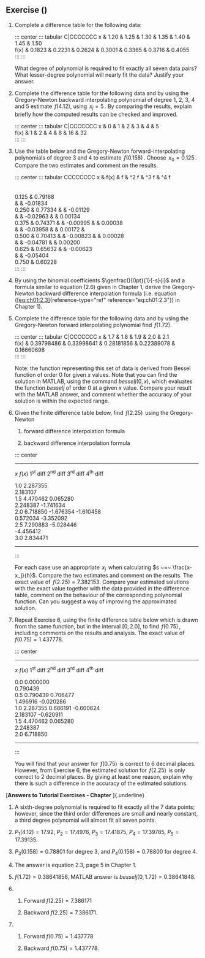 ## Exercise ()

1.  Complete a difference table for the following data:

    ::: center
    ::: tabular
    C\|CCCCCCC x & 1.20 & 1.25 & 1.30 & 1.35 & 1.40 & 1.45 & 1.50\
    f(x) & 0.1823 & 0.2231 & 0.2624 & 0.3001 & 0.3365 & 0.3716 & 0.4055\
    :::
    :::

    What degree of polynomial is required to fit exactly all seven data
    pairs? What lesser-degree polynomial will nearly fit the data?
    Justify your answer.

2.  Complete the difference table for the following data and by using
    the Gregory-Newton backward interpolating polynomial of degree 1, 2,
    3, 4 and 5 estimate $\,f(4.12)$, using $\,x_j=5\,$. By comparing the
    results, explain briefly how the computed results can be checked and
    improved.

    ::: center
    ::: tabular
    C\|CCCCCCC x & 0 & 1 & 2 & 3 & 4 & 5\
    f(x) & 1 & 2 & 4 & 8 & 16 & 32\
    :::
    :::

3.  Use the table below and the Gregory-Newton forward-interpolating
    polynomials of degree 3 and 4 to estimate $\,f(0.158)\,$. Choose
    $\,x_0=0.125\,$. Compare the two estimates and comment on the
    results.

    ::: center
    ::: tabular
    CCCCCCCC x & f(x) & f & \^2 f & \^3 f & \^4 f\
    \
    \
    0.125 & 0.79168\
    & & -0.01834\
    0.250 & 0.77334 & & -0.01129\
    & & -0.02963 & & 0.00134\
    0.375 & 0.74371 & & -0.00995 & & 0.00038\
    & & -0.03958 & & 0.00172 &\
    0.500 & 0.70413 & & -0.00823 & & 0.00028\
    & & -0.04781 & & 0.00200\
    0.625 & 0.65632 & & -0.00623\
    & & -0.05404\
    0.750 & 0.60228\
    :::
    :::

4.  By using the binomial coefficients $\genfrac(){0pt}{1}{-s}{i}$ and a
    formula similar to equation $(2.6)$ given in Chapter 1, derive the
    Gregory-Newton backward difference interpolation formula (i.e.
    equation ([\[eq:ch01:2.3\]](#eq:ch01:2.3){reference-type="ref"
    reference="eq:ch01:2.3"}) in Chapter 1).

5.  Complete the difference table for the following data and by using
    the Gregory-Newton forward interpolating polynomial find
    $\,f(1.72)$.

    ::: center
    ::: tabular
    C\|CCCCCCC x & 1.7 & 1.8 & 1.9 & 2.0 & 2.1\
    f(x) & 0.39798486 & 0.33998641 & 0.28181856 & 0.22389078 &
    0.16660698\
    :::
    :::

    Note: the function representing this set of data is derived from
    Bessel function of order 0 for given $x$ values. Note that you can
    find the solution in MATLAB, using the command *besselj*$(0,x)$,
    which evaluates the function *besselj* of order 0 at a given $x$
    value. Compare your result with the MATLAB answer, and comment
    whether the accuracy of your solution is within the expected range.

6.  Given the finite difference table below, find $\,f(2.25)\,$ using
    the Gregory-Newton

    1.  forward difference interpolation formula

    2.  backward difference interpolation formula

    ::: center
      ----- ---------- -------------------- -------------------- -------------------- -------------------- --
       $x$    $f(x)$    $1^\text{st}$ diff   $2^\text{nd}$ diff   $3^\text{rd}$ diff   $4^\text{th}$ diff  
                                                                                                           
                                                                                                           
       1.0   2.287355                                                                                      
                             2.183107                                                                      
       1.5   4.470462                             0.065280                                                 
                             2.248387                                 -1.741634                            
       2.0   6.718850                            -1.676354                                 -1.610458       
                             0.572034                                 -3.352092                            
       2.5   7.290883                            -5.028446                                                 
                            -4.456412                                                                      
       3.0   2.834471                                                                                      
      ----- ---------- -------------------- -------------------- -------------------- -------------------- --
    :::

    For each case use an appropriate $\,x_j\,$ when calculating
    $s ~=~ \frac{x-x_j}{h}$. Compare the two estimates and comment on
    the results. The exact value of $\,f(2.25) = 7.382153$. Compare your
    estimated solutions with the exact value together with the data
    provided in the difference table, comment on the behaviour of the
    corresponding polynomial function. Can you suggest a way of
    improving the approximated solution.

7.  Repeat Exercise 6, using the finite difference table below which is
    drawn from the same function, but in the interval $[0,\,2.0]$, to
    find $\,f(0.75)\,$, including comments on the results and analysis.
    The exact value of $\,f(0.75) = 1.437778$.

    ::: center
      ----- ---------- -------------------- -------------------- -------------------- -------------------- --
       $x$    $f(x)$    $1^\text{st}$ diff   $2^\text{nd}$ diff   $3^\text{rd}$ diff   $4^\text{th}$ diff  
                                                                                                           
                                                                                                           
       0.0   0.000000                                                                                      
                             0.790439                                                                      
       0.5   0.790439                             0.706477                                                 
                             1.496916                                 -0.020286                            
       1.0   2.287355                             0.686191                                 -0.600624       
                             2.183107                                 -0.620911                            
       1.5   4.470462                             0.065280                                                 
                             2.248387                                                                      
       2.0   6.718850                                                                                      
      ----- ---------- -------------------- -------------------- -------------------- -------------------- --
    :::

    You will find that your answer for $\,f(0.75)\,$ is correct to 6
    decimal places. However, from Exercise 6, the estimated solution for
    $\,f(2.25)\,$ is only correct to 2 decimal places. By giving at
    least one reason, explain why there is such a difference in the
    accuracy of the estimated solutions.

[**Answers to Tutorial Exercises - Chapter** ]{.underline}

1.  A sixth-degree polynomial is required to fit exactly all the 7 data
    points; however, since the third order differences are small and
    nearly constant, a third degree polynomial will almost fit all seven
    points.

2.  $P_1(4.12) = 17.92$, $P_2 = 17.4976$, $P_3 = 17.41875$,
    $P_4 = 17.39785$, $P_5 = 17.39135$.

3.  $P_3(0.158) = 0.78801$ for degree 3, and $P_4(0.158) = 0.78800$ for
    degree 4.

4.  The answer is equation 2.3, page 5 in Chapter 1.

5.  $f(1.72) = 0.38641856$, MATLAB answer is
    $besselj(0,1.72) = 0.38641848$.

6.  1.  Forward $f(2.25) = 7.386171$

    2.  Backward $f(2.25) = 7.386171$.

7.  1.  Forward $f(0.75) = 1.437778$

    2.  Backward $f(0.75) = 1.437778$.
